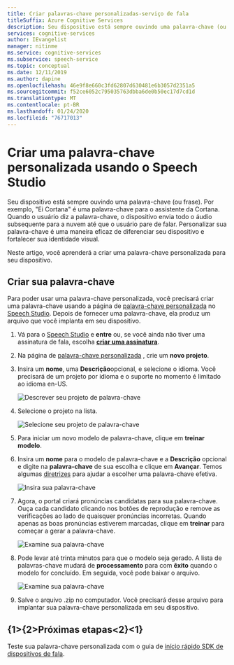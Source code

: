 ```yaml
---
title: Criar palavras-chave personalizadas-serviço de fala
titleSuffix: Azure Cognitive Services
description: Seu dispositivo está sempre ouvindo uma palavra-chave (ou frase). Quando o usuário diz a palavra-chave, o dispositivo envia todo o áudio subsequente para a nuvem até que o usuário pare de falar. Personalizar sua palavra-chave é uma maneira eficaz de diferenciar seu dispositivo e fortalecer sua identidade visual.
services: cognitive-services
author: IEvangelist
manager: nitinme
ms.service: cognitive-services
ms.subservice: speech-service
ms.topic: conceptual
ms.date: 12/11/2019
ms.author: dapine
ms.openlocfilehash: 46e9f8e660c3fd62807d630481e6b3057d2351a5
ms.sourcegitcommit: f52ce6052c795035763dbba6de0b50ec17d7cd1d
ms.translationtype: MT
ms.contentlocale: pt-BR
ms.lasthandoff: 01/24/2020
ms.locfileid: "76717013"
---
```

# <a name="create-a-custom-keyword-using-speech-studio"></a>Criar uma palavra-chave personalizada usando o Speech Studio

Seu dispositivo está sempre ouvindo uma palavra-chave (ou frase). Por exemplo, "Ei Cortana" é uma palavra-chave para o assistente da Cortana. Quando o usuário diz a palavra-chave, o dispositivo envia todo o áudio subsequente para a nuvem até que o usuário pare de falar. Personalizar sua palavra-chave é uma maneira eficaz de diferenciar seu dispositivo e fortalecer sua identidade visual.

Neste artigo, você aprenderá a criar uma palavra-chave personalizada para seu dispositivo.

## <a name="create-your-keyword"></a>Criar sua palavra-chave

Para poder usar uma palavra-chave personalizada, você precisará criar uma palavra-chave usando a página de [palavra-chave personalizada](https://aka.ms/sdsdk-wakewordportal) no [Speech Studio](https://aka.ms/sdsdk-speechportal). Depois de fornecer uma palavra-chave, ela produz um arquivo que você implanta em seu dispositivo.

1. Vá para o [Speech Studio](https://aka.ms/sdsdk-speechportal) e **entre** ou, se você ainda não tiver uma assinatura de fala, escolha [**criar uma assinatura**](https://go.microsoft.com/fwlink/?linkid=2086754).

1. Na página de [palavra-chave personalizada](https://aka.ms/sdsdk-wakewordportal) , crie um **novo projeto**. 

1. Insira um **nome**, uma **Descrição**opcional, e selecione o idioma. Você precisará de um projeto por idioma e o suporte no momento é limitado ao idioma en-US.

    ![Descrever seu projeto de palavra-chave](media/custom-keyword/custom-kws-portal-new-project.png)

1. Selecione o projeto na lista. 

    ![Selecione seu projeto de palavra-chave](media/custom-keyword/custom-kws-portal-project-list.png)

1. Para iniciar um novo modelo de palavra-chave, clique em **treinar modelo**.

1. Insira um **nome** para o modelo de palavra-chave e a **Descrição** opcional e digite na **palavra-chave** de sua escolha e clique em **Avançar**. Temos algumas [diretrizes](speech-devices-sdk-kws-guidelines.md#choose-an-effective-keyword) para ajudar a escolher uma palavra-chave efetiva.

    ![Insira sua palavra-chave](media/custom-keyword/custom-kws-portal-new-model.png)

1. Agora, o portal criará pronúncias candidatas para sua palavra-chave. Ouça cada candidato clicando nos botões de reprodução e remove as verificações ao lado de quaisquer pronúncias incorretas. Quando apenas as boas pronúncias estiverem marcadas, clique em **treinar** para começar a gerar a palavra-chave. 

    ![Examine sua palavra-chave](media/custom-keyword/custom-kws-portal-choose-prons.png)

1. Pode levar até trinta minutos para que o modelo seja gerado. A lista de palavras-chave mudará de **processamento** para com **êxito** quando o modelo for concluído. Em seguida, você pode baixar o arquivo.

    ![Examine sua palavra-chave](media/custom-keyword/custom-kws-portal-download-model.png)

1. Salve o arquivo .zip no computador. Você precisará desse arquivo para implantar sua palavra-chave personalizada em seu dispositivo.

## <a name="next-steps"></a>{1&gt;{2&gt;Próximas etapas&lt;2}&lt;1}

Teste sua palavra-chave personalizada com o guia de [início rápido SDK de dispositivos de fala](https://aka.ms/sdsdk-quickstart).

